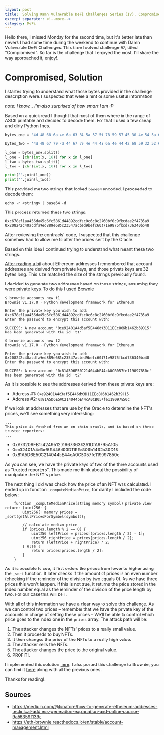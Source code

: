 ```yaml
---
layout: post
title:  Solving Damn Vulnerable DeFi Challenges Series (IV). Compromised
excerpt_separator: <!--more-->
category: DeFi
---
```


Hello there, I missed Monday for the second time, but it's better late than never!. I had some time during the weekend to continue with Damn Vulnerable DeFi Challenges. This time I solved challenge #7, titled "Compromised". So far is the challenge that I enjoyed the most. I'll share the way approached it, enjoy!.

<!--more-->

# Compromised, Solution

I started trying to understand what those bytes provided in the challenge description were. I suspected that were a hint or some useful information

_note: I know... I'm also surprised of how smart I am :P_

Based on a quick read I thought that most of them where in the range of ASCII printable and decided to decode them. For that I used a few cheap and dirty Python lines.

```python
bytes_one = '4d 48 68 6a 4e 6a 63 34 5a 57 59 78 59 57 45 30 4e 54 5a 6b 59 54 59 31 59 7a 5a 6d 59 7a 55 34 4e 6a 46 6b 4e 44 51 34 4f 54 4a 6a 5a 47 5a 68 59 7a 42 6a 4e 6d 4d 34 59 7a 49 31 4e 6a 42 69 5a 6a 42 6a 4f 57 5a 69 59 32 52 68 5a 54 4a 6d 4e 44 63 7a 4e 57 45 35'

bytes_two = '4d 48 67 79 4d 44 67 79 4e 44 4a 6a 4e 44 42 68 59 32 52 6d 59 54 6c 6c 5a 44 67 34 4f 57 55 32 4f 44 56 6a 4d 6a 4d 31 4e 44 64 68 59 32 4a 6c 5a 44 6c 69 5a 57 5a 6a 4e 6a 41 7a 4e 7a 46 6c 4f 54 67 33 4e 57 5a 69 59 32 51 33 4d 7a 59 7a 4e 44 42 69 59 6a 51 34'

l_one = bytes_one.split()
l_one = [chr(int(x, 16)) for x in l_one]
l_two = bytes_two.split()
l_two = [chr(int(x, 16)) for x in l_two]

print(''.join(l_one))
print(''.join(l_two))
```

This provided me two strings that looked `base64` encoded. I proceeded to decode them:

`echo -n <string> | base64 -d`

This process returned these two strings:

```
0xc678ef1aa456da65c6fc5861d44892cdfac0c6c8c2560bf0c9fbcdae2f4735a9
0x208242c40acdfa9ed889e685c23547acbed9befc60371e9875fbcd736340bb48
```
After reviewing the contracts' code, I suspected that this challenge somehow had to allow me to alter the prices sent by the Oracle.

Based on this idea I continued trying to understand what meant these two strings.

[After reading a bit](https://medium.com/@tunatore/how-to-generate-ethereum-addresses-technical-address-generation-explanation-and-online-course-9a56359f139e) about Ethereum addresses I remembered that account addresses are derived from private keys, and those private keys are 32 bytes long. This size matched the size of the strings previously found.

I decided to generate two addresses based on these strings, assuming they were private keys. To do this I used [Brownie](https://eth-brownie.readthedocs.io/en/stable/account-management.html)

```
$ brownie accounts new t1
Brownie v1.17.0 - Python development framework for Ethereum

Enter the private key you wish to add: 0xc678ef1aa456da65c6fc5861d44892cdfac0c6c8c2560bf0c9fbcdae2f4735a9
Enter the password to encrypt this account with: 

SUCCESS: A new account '0xe92401A4d3af5E446d93D11EEc806b1462b39D15' has been generated with the id 't1'

$ brownie accounts new t2
Brownie v1.17.0 - Python development framework for Ethereum

Enter the private key you wish to add: 0x208242c40acdfa9ed889e685c23547acbed9befc60371e9875fbcd736340bb48
Enter the password to encrypt this account with:

SUCCESS: A new account '0x81A5D6E50C214044bE44cA0CB057fe119097850c' has been generated with the id 't2'
```

As it is possible to see the addresses derived from these private keys are:

- Address #1: `0xe92401A4d3af5E446d93D11EEc806b1462b39D15`
- Address #2: `0x81A5D6E50C214044bE44cA0CB057fe119097850c`

If we look at addresses that are use by the Oracle to determine the NFT's prices, we'll see something very interesting:

```
...
This price is fetched from an on-chain oracle, and is based on three trusted reporters:
...
```

- 0xA73209FB1a42495120166736362A1DfA9F95A105
- 0xe92401A4d3af5E446d93D11EEc806b1462b39D15
- 0x81A5D6E50C214044bE44cA0CB057fe119097850c

As you can see, we have the private keys of two of the three accounts used as "trusted reporters". This made me think about the possibility of manipulate the NFT's price.

The next thing I did was check how the price of an NFT was calculated. I ended up in function `_computeMedianPrice`, for clarity I included the code below:

```
    function _computeMedianPrice(string memory symbol) private view returns (uint256) {
        uint256[] memory prices = _sort(getAllPricesForSymbol(symbol));

        // calculate median price
        if (prices.length % 2 == 0) {
            uint256 leftPrice = prices[(prices.length / 2) - 1];
            uint256 rightPrice = prices[prices.length / 2];
            return (leftPrice + rightPrice) / 2;
        } else {
            return prices[prices.length / 2];
        }
    }
```

As it is possible to see, it first orders the prices from lower to higher using the `_sort` function. It later checks if the amount of prices is an even number (checking if the reminder of the division by two equals 0). As we have three prices this won't happen. If this is not true, it returns the price stored in the index number equal as the reminder of the division of the price length by two. For our case this will be 1.

With all of this information we have a clear way to solve this challenge. As we can control two prices – remember that we have the private key of the accounts in charge of setting these prices – We'll be able to control which price goes to the index one in the `prices` array. The attack path will be:

1. The attacker changes the NFTs' prices to a really small value.
2. Then it proceeds to buy  NFTs.
3. It then changes the price of the NFTs to a really high value.
4. The attacker sells the NFTs.
5. The attacker changes the price to the original value.
6. PROFIT!.

I implemented this solution [here](https://github.com/nahueldsanchez/dvd_brownie/blob/master/compromised/scripts/exploit.py). I also ported this challenge to Brownie, you can find it [here](https://github.com/nahueldsanchez/dvd_brownie/) along with all the previous ones.

Thanks for reading!.

## Sources

- https://medium.com/@tunatore/how-to-generate-ethereum-addresses-technical-address-generation-explanation-and-online-course-9a56359f139e
- https://eth-brownie.readthedocs.io/en/stable/account-management.html
